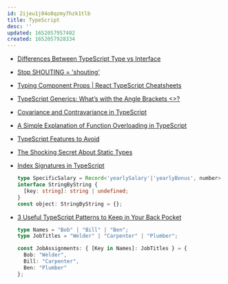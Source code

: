 ```yaml
---
id: 2ijeu1j04o0qzmy7hzk1tlb
title: TypeScript
desc: ''
updated: 1652057957402
created: 1652057928334
---
```

- [Differences Between TypeScript Type vs Interface](https://www.educba.com/typescript-type-vs-interface/)
- [Stop SHOUTING = 'shouting'](https://swizec.com/blog/stop-shouting-shouting/)
- [Typing Component Props | React TypeScript Cheatsheets](https://react-typescript-cheatsheet.netlify.app/docs/basic/getting-started/basic_type_example/#basic-prop-types-examples)
- [TypeScript Generics: What’s with the Angle Brackets <>?](https://javascript.plainenglish.io/typescript-generics-whats-with-the-angle-brackets-4e242c567269)
- [Covariance and Contravariance in TypeScript](https://dmitripavlutin.com/typescript-covariance-contravariance/)
- [A Simple Explanation of Function Overloading in TypeScript](https://dmitripavlutin.com/typescript-function-overloading/)
- [TypeScript Features to Avoid](https://www.executeprogram.com/blog/typescript-features-to-avoid)
- [The Shocking Secret About Static Types](https://medium.com/javascript-scene/the-shocking-secret-about-static-types-514d39bf30a3)
- [Index Signatures in TypeScript](https://dmitripavlutin.com/typescript-index-signatures/)
  ```typescript
  type SpecificSalary = Record<'yearlySalary'|'yearlyBonus', number>
  interface StringByString {
    [key: string]: string | undefined;
  }
  const object: StringByString = {};
  ```
  
- [3 Useful TypeScript Patterns to Keep in Your Back Pocket](https://spin.atomicobject.com/2021/05/11/3-useful-typescript-patterns/)
  ```typescript
  type Names = "Bob" | "Bill" | "Ben";
  type JobTitles = "Welder" | "Carpenter" | "Plumber";

  const JobAssignments: { [Key in Names]: JobTitles } = {
    Bob: "Welder",
    Bill: "Carpenter",
    Ben: "Plumber"
  };
  ```
